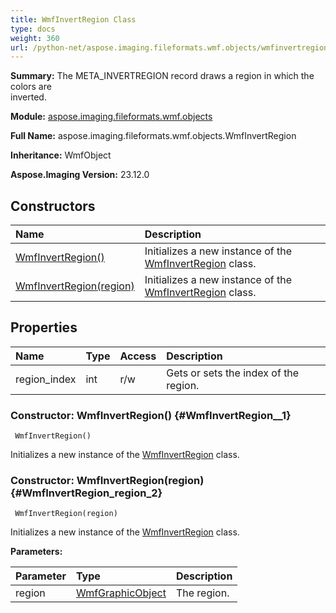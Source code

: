 ```yaml
---
title: WmfInvertRegion Class
type: docs
weight: 360
url: /python-net/aspose.imaging.fileformats.wmf.objects/wmfinvertregion/
---
```


**Summary:** The META_INVERTREGION record draws a region in which the colors are<br/>                inverted.

**Module:** [aspose.imaging.fileformats.wmf.objects](/imaging/python-net/aspose.imaging.fileformats.wmf.objects/)

**Full Name:** aspose.imaging.fileformats.wmf.objects.WmfInvertRegion

**Inheritance:** WmfObject

**Aspose.Imaging Version:** 23.12.0

## **Constructors**
| **Name** | **Description** |
| :- | :- |
| [WmfInvertRegion()](#WmfInvertRegion__1) | Initializes a new instance of the [WmfInvertRegion](/imaging/python-net/aspose.imaging.fileformats.wmf.objects/wmfinvertregion/) class. |
| [WmfInvertRegion(region)](#WmfInvertRegion_region_2) | Initializes a new instance of the [WmfInvertRegion](/imaging/python-net/aspose.imaging.fileformats.wmf.objects/wmfinvertregion/) class. |
## **Properties**
| **Name** | **Type** | **Access** | **Description** |
| :- | :- | :- | :- |
| region_index | int | r/w | Gets or sets the index of the region. |


### Constructor: WmfInvertRegion() {#WmfInvertRegion__1}


```
 WmfInvertRegion() 
```

Initializes a new instance of the [WmfInvertRegion](/imaging/python-net/aspose.imaging.fileformats.wmf.objects/wmfinvertregion/) class.

### Constructor: WmfInvertRegion(region) {#WmfInvertRegion_region_2}


```
 WmfInvertRegion(region) 
```

Initializes a new instance of the [WmfInvertRegion](/imaging/python-net/aspose.imaging.fileformats.wmf.objects/wmfinvertregion/) class.

**Parameters:**

| Parameter | Type | Description |
| :- | :- | :- |
| region | [WmfGraphicObject](/imaging/python-net/aspose.imaging.fileformats.wmf.objects/wmfgraphicobject) | The region. |

